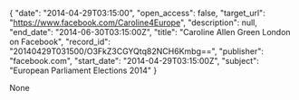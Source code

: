 {
  "date": "2014-04-29T03:15:00", 
  "open_access": false, 
  "target_url": "https://www.facebook.com/Caroline4Europe", 
  "description": null, 
  "end_date": "2014-06-30T03:15:00Z", 
  "title": "Caroline Allen Green London on Facebook", 
  "record_id": "20140429T031500/O3FkZ3CGYQtq82NCH6Kmbg==", 
  "publisher": "facebook.com", 
  "start_date": "2014-04-29T03:15:00Z", 
  "subject": "European Parliament Elections 2014"
}

None